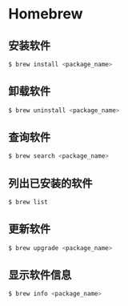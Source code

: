 # Homebrew

## 安装软件

```bash
$ brew install <package_name>
```

## 卸载软件

```bash
$ brew uninstall <package_name>
```

## 查询软件

```bash
$ brew search <package_name>
```

## 列出已安装的软件

```bash
$ brew list
```

## 更新软件

```bash
$ brew upgrade <package_name>
```

## 显示软件信息

```bash
$ brew info <package_name>
```
